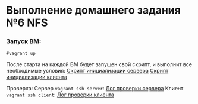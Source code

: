 # Выполнение домашнего задания №6 NFS

### Запуск ВМ:
```
#vagrant up
```
После старта на каждой ВМ будет запущен свой скрипт, и выполнит все необходимые условия:
[Скрипт инициализации сервера](/init_server.sh)
[Скрипт инициализации клиента](/init_client.sh)

Проверка:
Сервер `vagrant ssh server`: [Лог проверки сервера](/check_server.log)
Клиент `vagrant ssh client`: [Лог проверки клиента](/check_client.log)
